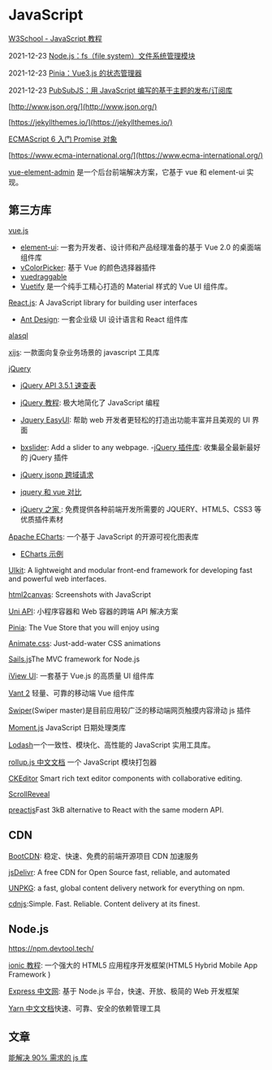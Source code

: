 # JavaScript

[W3School - JavaScript 教程](https://www.w3school.com.cn/js/index.asp)

2021-12-23 [Node.js：fs（file system）文件系统管理模块](https://pengshiyu.blog.csdn.net/article/details/122111586)

2021-12-23 [Pinia：Vue3.js 的状态管理器](https://pengshiyu.blog.csdn.net/article/details/122101558)

2021-12-23 [PubSubJS：用 JavaScript 编写的基于主题的发布/订阅库](https://pengshiyu.blog.csdn.net/article/details/122100104)

[http://www.json.org/](http://www.json.org/)

[https://jekyllthemes.io/](https://jekyllthemes.io/)

[ECMAScript 6 入门 Promise 对象](https://es6.ruanyifeng.com/#docs/promise)

[https://www.ecma-international.org/](https://www.ecma-international.org/)

[vue-element-admin](https://panjiachen.gitee.io/vue-element-admin-site/zh/guide/) 是一个后台前端解决方案，它基于 vue 和 element-ui 实现。

## 第三方库

[vue.js](https://cn.vuejs.org/v2/guide/)

- [element-ui](https://element.eleme.cn/#/zh-CN/component/installation): 一套为开发者、设计师和产品经理准备的基于 Vue 2.0 的桌面端组件库
- [vColorPicker](http://vue-color-picker.rxshc.com/): 基于 Vue 的颜色选择器插件
- [vuedraggable](https://www.npmjs.com/package/vuedraggable)
- [Vuetify](https://vuetifyjs.com/zh-Hans/) 是一个纯手工精心打造的 Material 样式的 Vue UI 组件库。

[React.js](https://reactjs.org/): A JavaScript library for building user interfaces

- [Ant Design](https://ant.design/index-cn): 一套企业级 UI 设计语言和 React 组件库

[alasql](http://alasql.org/)

[xijs](http://h5.dooring.cn/xijs/): 一款面向复杂业务场景的 javascript 工具库

[jQuery](https://jquery.com/)

- [jQuery API 3.5.1 速查表](https://jquery.cuishifeng.cn/)

- [jQuery 教程](https://www.w3school.com.cn/jquery/index.asp): 极大地简化了 JavaScript 编程

- [Jquery EasyUI](https://www.jeasyui.net/): 帮助 web 开发者更轻松的打造出功能丰富并且美观的 UI 界面

- [bxslider](https://bxslider.com/): Add a slider to any webpage. -[jQuery 插件库](https://www.jq22.com/): 收集最全最新最好的 jQuery 插件

- [jQuery jsonp 跨域请求](https://www.cnblogs.com/chiangchou/p/jsonp.html)

- [jquery 和 vue 对比](https://www.cnblogs.com/MR-YY/p/6898464.html)

- [jQuery 之家 ](http://www.htmleaf.com/): 免费提供各种前端开发所需要的 JQUERY、HTML5、CSS3 等优质插件素材

[Apache ECharts](https://echarts.apache.org/zh/index.html): 一个基于 JavaScript 的开源可视化图表库

- [ECharts 示例](https://echarts.apache.org/examples/zh/index.html)

[UIkit](https://getuikit.com/): A lightweight and modular front-end framework for developing fast and powerful web interfaces.

[html2canvas](http://html2canvas.hertzen.com/): Screenshots with JavaScript

[Uni API](https://universal-api.js.org/): 小程序容器和 Web 容器的跨端 API 解决方案

[Pinia](https://pinia.vuejs.org/): The Vue Store that you will enjoy using

[Animate.css](https://animate.style/): Just-add-water CSS animations

[Sails.js](https://sailsjs.com/)The MVC framework for Node.js

[iView UI](https://iviewui.com/docs/guide/install): 一套基于 Vue.js 的高质量 UI 组件库

[Vant 2](https://vant-contrib.gitee.io/vant/v2/#/zh-CN/) 轻量、可靠的移动端 Vue 组件库

[Swiper](https://www.swiper.com.cn/)(Swiper master)是目前应用较广泛的移动端网页触摸内容滑动 js 插件

[Moment.js](http://momentjs.cn/) JavaScript 日期处理类库

[Lodash](https://www.lodashjs.com/)一个一致性、模块化、高性能的 JavaScript 实用工具库。

[rollup.js 中文文档](https://www.rollupjs.com/) 一个 JavaScript 模块打包器

[CKEditor](https://ckeditor.com/docs/index.html) Smart rich text editor components with collaborative editing.

[ScrollReveal](https://scrollrevealjs.org/)

[preactjs](https://preactjs.com/)Fast 3kB alternative to React with the same modern API.

## CDN

[BootCDN](https://www.bootcdn.cn/): 稳定、快速、免费的前端开源项目 CDN 加速服务

[jsDelivr](https://www.jsdelivr.com/): A free CDN for Open Source
fast, reliable, and automated

[UNPKG](https://unpkg.com/): a fast, global content delivery network for everything on npm.

[cdnjs](https://cdnjs.com/):Simple. Fast. Reliable.
Content delivery at its finest.

## Node.js

https://npm.devtool.tech/

[ionic 教程](https://www.runoob.com/ionic/ionic-tutorial.html): 一个强大的 HTML5 应用程序开发框架(HTML5 Hybrid Mobile App Framework )

[Express 中文网](https://www.expressjs.com.cn/): 基于 Node.js 平台，快速、开放、极简的 Web 开发框架

[Yarn 中文文档](https://yarn.bootcss.com/)快速、可靠、安全的依赖管理工具

## 文章

[能解决 90% 需求的 js 库](https://juejin.cn/post/7024011415144890405)
